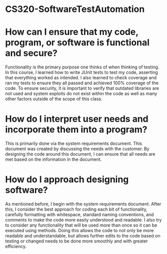 # CS320-SoftwareTestAutomation

# How can I ensure that my code, program, or software is functional and secure?
Functionality is the primary purpose one thinks of when thinking of testing. In this course, I learned how to write JUnit tests to test my code, asserting that everything worked as intended. I also learned to check coverage and ran my tests to ensure they all passed and achieved 100% coverage of the code. To ensure security, it is important to verify that outdated libraries are not used and system exploits do not exist within the code as well as many other factors outside of the scope of this class.

# How do I interpret user needs and incorporate them into a program?
This is primarily done via the system requirements document. This document was created by discussing the needs with the customer. By designing the code around this document, I can ensure that all needs are met based on the information in the document.

# How do I approach designing software?
As mentioned before, I begin with the system requirements document. After this, I consider the best approach for coding each bit of functionality, carefully formatting with whitespace, standard naming conventions, and comments to make the code more easily understood and readable. I also try to consider any functionality that will be used more than once so it can be executed using methods. Doing this allows the code to not only be more readable and understandable, but allows further edits to the code based on testing or changed needs to be done more smoothly and with greater efficiency.
